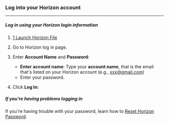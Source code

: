 ### Log into your Horizon account
__________________________________
##### Log in using your Horizon login information

1. [1 Launch Horizon File](docs/1%20Launch%20Horizon%20File.md)

2. Go to Horizon log in page.

3. Enter **Account Name** and **Password**:

    - **Enter** **account name**: Type your **account name**, that is the email that's listed on your Horizon account (e.g., xxx@gmail.com) 
    - Enter your password. 

4. Click **Log In:**
##### If you're having problems logging in

If you're having trouble with your password, learn how to [Reset Horizon Password](docs/Reset%20Horizon%20Password.md).

